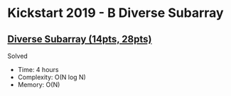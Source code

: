 # Kickstart 2019 - B Diverse Subarray

## [Diverse Subarray (14pts, 28pts)](https://codingcompetitions.withgoogle.com/kickstart/round/0000000000050eda/00000000001198c1)

Solved

* Time: 4 hours
* Complexity: O(N log N)
* Memory: O(N)
